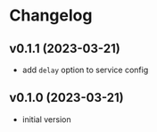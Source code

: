 # Changelog

## v0.1.1 (2023-03-21)

- add `delay` option to service config

## v0.1.0 (2023-03-21)

- initial version
